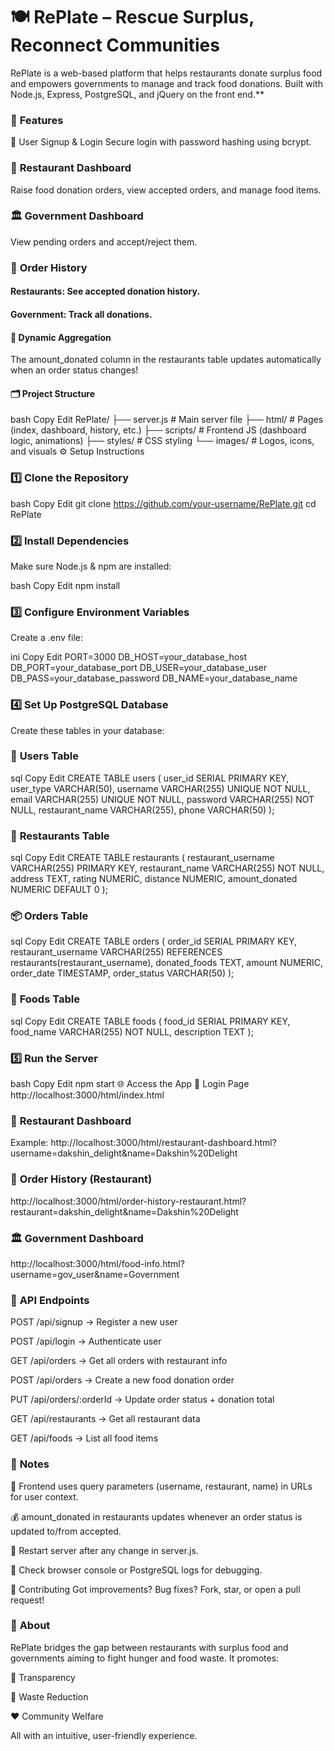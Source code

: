 # 🍽️ RePlate – Rescue Surplus, Reconnect Communities
RePlate is a web-based platform that helps restaurants donate surplus food and empowers governments to manage and track food donations. Built with Node.js, Express, PostgreSQL, and jQuery on the front end.**

### 🔑 **Features**
🔐 User Signup & Login
Secure login with password hashing using bcrypt.

### 🏪 **Restaurant Dashboard**
Raise food donation orders, view accepted orders, and manage food items.

### 🏛️ **Government Dashboard**
View pending orders and accept/reject them.

### 📜 **Order History**

#### **Restaurants:** See accepted donation history.

#### **Government:** Track all donations.

#### 🔄 **Dynamic Aggregation**
The amount_donated column in the restaurants table updates automatically when an order status changes!

#### 🗂️ **Project Structure**

bash
Copy
Edit
RePlate/
├── server.js                  # Main server file
├── html/                      # Pages (index, dashboard, history, etc.)
├── scripts/                   # Frontend JS (dashboard logic, animations)
├── styles/                    # CSS styling
└── images/                    # Logos, icons, and visuals
⚙️ Setup Instructions

### 1️⃣ **Clone the Repository**
bash
Copy
Edit
git clone https://github.com/your-username/RePlate.git
cd RePlate

### 2️⃣ **Install Dependencies**
Make sure Node.js & npm are installed:

bash
Copy
Edit
npm install

### 3️⃣ **Configure Environment Variables**
Create a .env file:

ini
Copy
Edit
PORT=3000
DB_HOST=your_database_host
DB_PORT=your_database_port
DB_USER=your_database_user
DB_PASS=your_database_password
DB_NAME=your_database_name

### 4️⃣ **Set Up PostgreSQL Database**
Create these tables in your database:

### 👤 **Users Table**
sql
Copy
Edit
CREATE TABLE users (
  user_id SERIAL PRIMARY KEY,
  user_type VARCHAR(50),
  username VARCHAR(255) UNIQUE NOT NULL,
  email VARCHAR(255) UNIQUE NOT NULL,
  password VARCHAR(255) NOT NULL,
  restaurant_name VARCHAR(255),
  phone VARCHAR(50)
);

### 🏢 **Restaurants Table**
sql
Copy
Edit
CREATE TABLE restaurants (
  restaurant_username VARCHAR(255) PRIMARY KEY,
  restaurant_name VARCHAR(255) NOT NULL,
  address TEXT,
  rating NUMERIC,
  distance NUMERIC,
  amount_donated NUMERIC DEFAULT 0
);

### 📦 **Orders Table**
sql
Copy
Edit
CREATE TABLE orders (
  order_id SERIAL PRIMARY KEY,
  restaurant_username VARCHAR(255) REFERENCES restaurants(restaurant_username),
  donated_foods TEXT,
  amount NUMERIC,
  order_date TIMESTAMP,
  order_status VARCHAR(50)
);

### 🍲 **Foods Table**
sql
Copy
Edit
CREATE TABLE foods (
  food_id SERIAL PRIMARY KEY,
  food_name VARCHAR(255) NOT NULL,
  description TEXT
);

### 5️⃣ **Run the Server**
bash
Copy
Edit
npm start
🌐 Access the App
🔑 Login Page
http://localhost:3000/html/index.html

### 🍛 **Restaurant Dashboard**
Example:
http://localhost:3000/html/restaurant-dashboard.html?username=dakshin_delight&name=Dakshin%20Delight

### 📜 **Order History (Restaurant)**
http://localhost:3000/html/order-history-restaurant.html?restaurant=dakshin_delight&name=Dakshin%20Delight

### 🏛️ **Government Dashboard**
http://localhost:3000/html/food-info.html?username=gov_user&name=Government

### 🔌 **API Endpoints**
POST /api/signup → Register a new user

POST /api/login → Authenticate user

GET /api/orders → Get all orders with restaurant info

POST /api/orders → Create a new food donation order

PUT /api/orders/:orderId → Update order status + donation total

GET /api/restaurants → Get all restaurant data

GET /api/foods → List all food items

### 📝 **Notes**
🔗 Frontend uses query parameters (username, restaurant, name) in URLs for user context.

💰 amount_donated in restaurants updates whenever an order status is updated to/from accepted.

🔁 Restart server after any change in server.js.

🐞 Check browser console or PostgreSQL logs for debugging.

🤝 Contributing
Got improvements? Bug fixes?
Fork, star, or open a pull request!

### 📌 **About**
RePlate bridges the gap between restaurants with surplus food and governments aiming to fight hunger and food waste. It promotes:

🧾 Transparency

🚯 Waste Reduction

❤️ Community Welfare

All with an intuitive, user-friendly experience.
